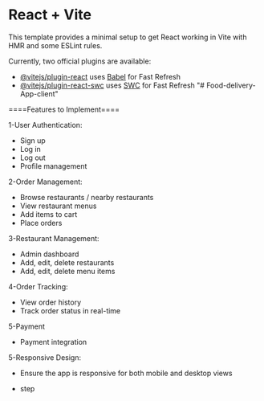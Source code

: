 # React + Vite

This template provides a minimal setup to get React working in Vite with HMR and some ESLint rules.

Currently, two official plugins are available:

- [@vitejs/plugin-react](https://github.com/vitejs/vite-plugin-react/blob/main/packages/plugin-react/README.md) uses [Babel](https://babeljs.io/) for Fast Refresh
- [@vitejs/plugin-react-swc](https://github.com/vitejs/vite-plugin-react-swc) uses [SWC](https://swc.rs/) for Fast Refresh
"# Food-delivery-App-client" 


====Features to Implement====

1-User Authentication:
   - Sign up
   - Log in
   - Log out
   - Profile management

2-Order Management:

   - Browse restaurants / nearby restaurants
   - View restaurant menus
   - Add items to cart
   - Place orders

3-Restaurant Management:
   - Admin dashboard
   - Add, edit, delete restaurants
   - Add, edit, delete menu items

4-Order Tracking:
   - View order history
   - Track order status in real-time

5-Payment
   - Payment integration  

5-Responsive Design:
   - Ensure the app is responsive for both mobile and desktop views

   - step
